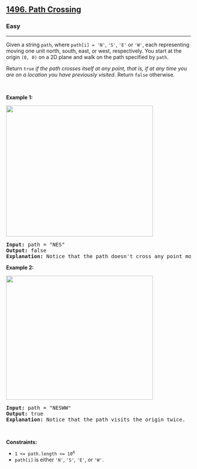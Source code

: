 <h2><a href="https://leetcode.com/problems/path-crossing/">1496. Path Crossing</a></h2><h3>Easy</h3><hr><div><p>Given a string <code>path</code>, where <code>path[i] = 'N'</code>, <code>'S'</code>, <code>'E'</code> or <code>'W'</code>, each representing moving one unit north, south, east, or west, respectively. You start at the origin <code>(0, 0)</code> on a 2D plane and walk on the path specified by <code>path</code>.</p>

<p>Return <code>true</code> <em>if the path crosses itself at any point, that is, if at any time you are on a location you have previously visited</em>. Return <code>false</code> otherwise.</p>

<p>&nbsp;</p>
<p><strong class="example">Example 1:</strong></p>
<img alt="" src="https://assets.leetcode.com/uploads/2020/06/10/screen-shot-2020-06-10-at-123929-pm.png" style="width: 400px; height: 358px;">
<pre><strong>Input:</strong> path = "NES"
<strong>Output:</strong> false 
<strong>Explanation:</strong> Notice that the path doesn't cross any point more than once.
</pre>

<p><strong class="example">Example 2:</strong></p>
<img alt="" src="https://assets.leetcode.com/uploads/2020/06/10/screen-shot-2020-06-10-at-123843-pm.png" style="width: 400px; height: 339px;">
<pre><strong>Input:</strong> path = "NESWW"
<strong>Output:</strong> true
<strong>Explanation:</strong> Notice that the path visits the origin twice.</pre>

<p>&nbsp;</p>
<p><strong>Constraints:</strong></p>

<ul>
	<li><code>1 &lt;= path.length &lt;= 10<sup>4</sup></code></li>
	<li><code>path[i]</code> is either <code>'N'</code>, <code>'S'</code>, <code>'E'</code>, or <code>'W'</code>.</li>
</ul>
</div>